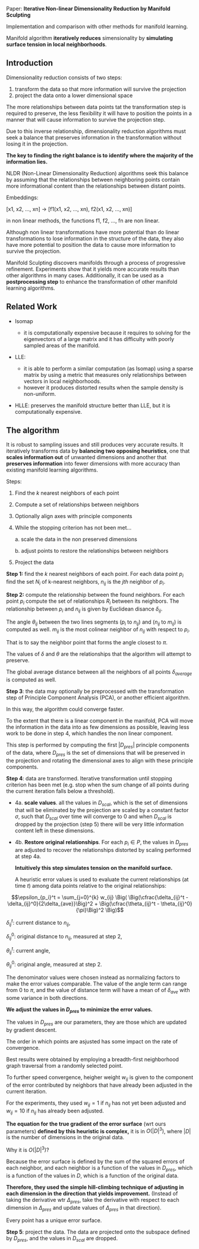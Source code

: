 Paper: **Iterative Non-linear Dimensionality Reduction by Manifold Sculpting**

Implementation and comparison with other methods for manifold learning.

Manifold algorithm **iteratively reduces** simensionality by **simulating surface tension in local neighborhoods**.


## Introduction

Dimensionality reduction consists of two steps:

1. transform the data so that more information will survive the projection 
2. project the data onto a lower dimensional space

The more relationships between data points tat the transformation step is required to preserve, the less flexibility it will have to position the points in a manner that will cause information to survive the projection step. 

Due to this inverse relationship, dimensionality reduction algorithms must seek a balance that preserves information in the transformation without losing it in the projection. 

**The key to finding the right balance is to identify where the majority of the information lies.**

NLDR (Non-Linear Dimensionality Reduction) algorithms seek this balance by assuming that the relationships between neighboring points contain more informational content than the relationships between distant points.

Embeddings:

[x1, x2, ..., xn] ->  [f1(x1, x2, ..., xn), f2(x1, x2, ..., xn)]

in non linear methods, the functions f1, f2, ..., fn are non linear.


Although non linear transformations have more potential than do linear transformations to lose information in the structure of the data, they also have more potential to position the data to cause more information to survive the projection.

Manifold Sculpting discovers manifolds through a process of progressive refinement. Experiments show that it yields more accurate results than other algorithms in many cases. Additionally, it can be used as a **postprocessing step** to enhance the transformation of other manifold learning algorithms.



## Related Work 

* Isomap
  - it is computationally expensive because it requires to solving for the eigenvectors of a large matrix and it has difficulty with poorly sampled areas of the manifold.

* LLE:
    - it is able to perform a similar computation (as Isomap) using a sparse matrix by using a metric that measures only relationships between vectors in local neighborhoods.
    - however it produces distorted results when the sample density is non-uniform.

* HLLE: preserves the manifold structure better than LLE, but it is computationally expensive.



## The algorithm


It is robust to sampling issues and still produces very accurate results. It iteratively transforms data by **balancing two opposing heuristics**, one that **scales information out** of unwanted dimensions and another that **preserves information** into fewer dimensions with more accuracy than existing manifold learning algorithms.


Steps:

1. Find the $k$ nearest neighbors of each point
2. Compute a set of relationships between neighbors
3. Optionally align axes with principle components
4. While the stopping criterion has not been met...

    a. scale the data in the non preserved dimensions

    b. adjust points to restore the relationships between neighbors
5. Project the data

**Step 1:** find the $k$ nearest neighbors of each point. For each data point $p_i$ find the set $N_i$ of k-nearest neighbors, $n_{ij}$ is the $jth$ neighbor of $p_i$.

**Step 2:** compute the relationship between the found neighbors. For each point $p_i$ compute the set of relationships $R_i$ between its neighbors. The relationship between $p_i$ and $n_{ij}$ is given by Euclidean disance $\delta_{ij}$.

The angle $\theta_{ij}$ between the two lines segments ($p_i$ to $n_{ij}$) and ($n_{ij}$ to $m_{ij}$) is computed as well. $m_{ij}$ is the most colinear neighbor of $n_{ij}$ with respect to $p_i$.

That is to say the neighbor point that forms the angle closest to $\pi$. 

The values of $\delta$ and $\theta$ are the relationships that the algorithm will attempt to preserve.

The global average distance between all the neighbors of all points $\delta_{average}$ is computed as well.

**Step 3**: the data may optionally be preprocessed with the transformation step of Principle Component Analysis (PCA), or another efficient algorithm.

In this way, the algorithm could converge faster. 

To the extent that there is a linear component in the manifold, PCA will move the information in the data into as few dimensions as possible, leaving less work to be done in step 4, which handles the non linear component.

This step is performed by computing the first $|D_{pres}|$ principle components of the data, where $D_{pres}$ is the set of dimensions that will be preserved in the projection and rotating the dimensional axes to align with these principle components.


 **Step 4**: data are transformed. Iterative transformation until stopping criterion has been met (e.g. stop when the sum change of all points during the current iteration falls below a threshold).

- 4a. **scale values**. all the values in $D_{scal}$, which is the set of dimensions that will be eliminated by the projection are scaled by a constant factor $\sigma$, such that $D_{scal}$ over time will converge to 0 and when $D_{scal}$ is dropped by the projection (step 5) there will be very little information content left in these dimensions.

- 4b. **Restore original relationships**. For each $p_i \in P$, the values in $D_{pres}$ are adjusted to recover the relationships distorted by scaling performed at step 4a.

    **Intuitively this step simulates tension on the manifold surface.**

    A heuristic error values is used to evaluate the current relationships (at time $t$) among data points relative to the original relationships:

$$\epsilon_{p_i}^t = \sum_{j=0}^{k} w_{ij} \Big( \Big(\cfrac{\delta_{ij}^t - \delta_{ij}^0}{2\delta_{ave}}\Big)^2 + \Big(\cfrac{\theta_{ij}^t - \theta_{ij}^0}{\pi}\Big)^2 \Big)$$


$\delta_{ij}^t$: current distance to $n_{ij}$,

$\delta_{ij}^0$: original distance to $n_{ij}$, measured at step 2,

$\theta_{ij}^t$: current angle,

$\theta_{ij}^0$: original angle, measured at step 2.

The denominator values were chosen instead as normalizing factors to make the error values comparable. The value of the angle term can range from $0$ to $\pi$, and the value of distance term will have a mean of of $\delta_{ave}$ with some variance in both directions.

**We adjust the values in $D_{pres}$ to minimize the error values.**

The values in $D_{pres}$ are our parameters, they are those which are updated by gradient descent.

The order in which points are asjusted has some impact on the rate of convergence.

Best results were obtained by employing a breadth-first neighborhood graph traversal from a randomly selected point. 

To further speed convergence, heigher weight $w_{ij}$ is given to the component of the error contributed by neighbors that have already been adjusted in the current iteration.

For the experiments, they used $w_{ij} = 1$ if $n_{ij}$ has not yet been adjusted and $w_{ij} = 10$ if $n_{ij}$ has already been adjusted.

**The equation for the true gradient of the error surface** (wrt ours parameters) **defined by this heuristic is complex,** it is in $O(|D|^3)$, where $|D|$ is the number of dimensions in the original data.



Why it is $O(|D|^3)$?

Because the error surface is defined by the sum of the squared errors of each neighbor, and each neighbor is a function of the values in $D_{pres}$, which is a function of the values in $D$, which is a function of the original data.

**Therefore, they used the simple hill-climbing technique of adjusting in each dimension in the direction that yields improvement.** (Instead of taking the derivative  wtr $\Delta_{pres}$, take the derivative with respect to each dimension in $\Delta_{pres}$ and update values of $\Delta_{pres}$ in that direction).

Every point has a unique error surface.


**Step 5**: project the data. The data are projected onto the subspace defined by $D_{pres}$, and the values in $D_{scal}$ are dropped.